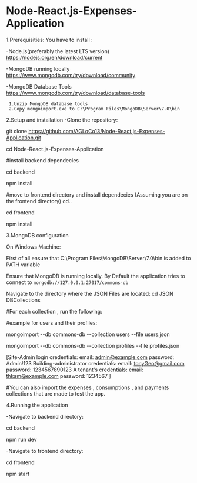 # Node-React.js-Expenses-Application
1.Prerequisities:
You have to install : 

-Node.js(preferably the latest LTS version) https://nodejs.org/en/download/current

-MongoDB running locally https://www.mongodb.com/try/download/community

-MongoDB Database Tools https://www.mongodb.com/try/download/database-tools

     1.Unzip MongoDB database tools 
     2.Copy mongoimport.exe to C:\Program Files\MongoDB\Server\7.0\bin
     


2.Setup and installation 
-Clone the repository:

  git clone https://github.com/AGLoCo13/Node-React.js-Expenses-Application.git
  
  cd Node-React.js-Expenses-Application

#install backend dependecies

cd backend

npm install

#move to frontend directory and install dependecies 
(Assuming you are on the frontend directory)
cd.. 

cd frontend

npm install

3.MongoDB configuration

On Windows Machine:

First of all ensure that C:\Program Files\MongoDB\Server\7.0\bin is added to PATH variable  

Ensure that MongoDB is running locally. By Default the application tries to connect to `mongodb://127.0.0.1:27017/commons-db`

Navigate to the directory where the JSON Files are located:
   cd JSON DBCollections 

   #For each collection , run the following:

   
   #example for users and their profiles:

   
   mongoimport --db commons-db --collection users --file users.json

   mongoimport --db commons-db --collection profiles --file profiles.json

  [Site-Admin login credentials:
      email: admin@example.com
      password: Admin!123
   Building-administrator credentials:
      email: tonyGeo@gmail.com
      password: 1234567890123
    A tenant's credentials:
       email: thkam@example.com
       password: 1234567
      ]

  #You can also import the expenses , consumptions , and payments collections that are made to test the app.
      
      

4.Running the application

-Navigate to backend directory:

cd backend

npm run dev

-Navigate to frontend directory:

cd frontend 

npm start
